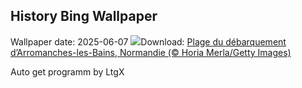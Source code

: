 ## History Bing Wallpaper
Wallpaper date: 2025-06-07
![](https://www.bing.com/th?id=OHR.NormandyBeach_FR-CA6105817274_UHD.jpg&w=1000)Download: [Plage du débarquement d’Arromanches-les-Bains, Normandie (© Horia Merla/Getty Images)](https://www.bing.com/th?id=OHR.NormandyBeach_FR-CA6105817274_UHD.jpg)

Auto get programm by LtgX
